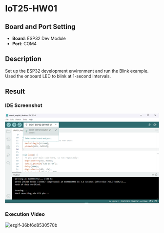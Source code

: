 # IoT25-HW01

## Board and Port Setting

- **Board**: ESP32 Dev Module
- **Port**: COM4

## Description

Set up the ESP32 development environment and run the Blink example.  
Used the onboard LED to blink at 1-second intervals.

## Result

### IDE Screenshot

![lab1.png](./lab1.png)

### Execution Video

![ezgif-36bf6d8530570b](https://github.com/user-attachments/assets/74ef66f2-21a5-4736-b650-a5d13dc1107e)
